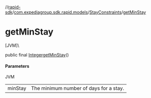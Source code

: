 //[rapid-sdk](../../../index.md)/[com.expediagroup.sdk.rapid.models](../index.md)/[StayConstraints](index.md)/[getMinStay](get-min-stay.md)

# getMinStay

[JVM]\

public final [Integer](https://docs.oracle.com/javase/8/docs/api/java/lang/Integer.html)[getMinStay](get-min-stay.md)()

#### Parameters

JVM

| | |
|---|---|
| minStay | The minimum number of days for a stay. |

